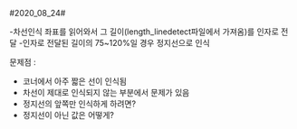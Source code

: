 #2020_08_24#

-차선인식 좌표를 읽어와서 그 길이(length_linedetect파일에서 가져옴)를 인자로 전달
-인자로 전달된 길이의 75~120%일 경우 정지선으로 인식

문제점 : 

* 코너에서 아주 짧은 선이 인식됨
* 차선이 제대로 인식되지 않는 부분에서 문제가 있음
* 정지선의 앞쪽만 인식하게 하려면?
* 정지선이 아닌 값은 어떻게?